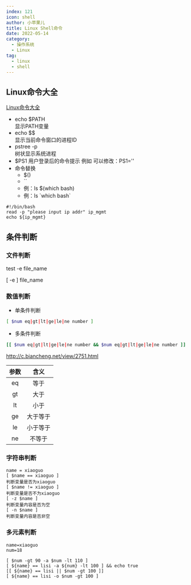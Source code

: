 ```yaml
---
index: 121
icon: shell
author: 小苹果儿
title: Linux Shell命令
date: 2022-05-14
category:
  - 操作系统
  - Linux
tag:
  - linux
  - shell
---
```




## Linux命令大全



[Linux命令大全](https://www.linuxcool.com/)







- echo $PATH  
  显示PATH变量
- echo $$  
  显示当前命令窗口的进程ID
- pstree -p  
  树状显示系统进程
- $PS1
  用户登录后的命令提示
  例如
  可以修改：PS1=''
- 命令替换
  - $()
  - ``
  - 例：ls $(which bash)
  - 例：ls \`which bash`





```shell
#!/bin/bash
read -p "please input ip addr" ip_mgmt
echo ${ip_mgmt}
```


## 条件判断

### 文件判断

test -e file_name

[ -e ] file_name



###  数值判断

- 单条件判断

```bash
[ $num eq|gt|lt|ge|le|ne number ]
```

- 多条件判断

```bash
[[ $num eq|gt|lt|ge|le|ne number && $num eq|gt|lt|ge|le|ne number ]]
```

http://c.biancheng.net/view/2751.html




>
| 参数 |   含义   |
| :--: | :------: |
|  eq  |   等于   |
|  gt  |   大于   |
|  lt  |   小于   |
|  ge  | 大于等于 |
|  le  | 小于等于 |
|  ne  |  不等于  |

### 字符串判断

```
name = xiaoguo
[ $name == xiaoguo ]
判断变量是否为xiaoguo
[ $name != xiaoguo ]
判断变量是否不为xiaoguo
[ -z $name ]
判断变量内容是否为空
[ -n $name ]
判断变量内容是否非空
```



### 多元素判断 

```
name=xiaoguo
num=18

[ $num -gt 90 -a $num -lt 110 ]
[ ${name} == lisi -a ${num} -lt 100 ] && echo true
[[ ${name} == lisi || $num -gt 100 ]]
[ ${name} == lisi -o $num -gt 100 ]

```



